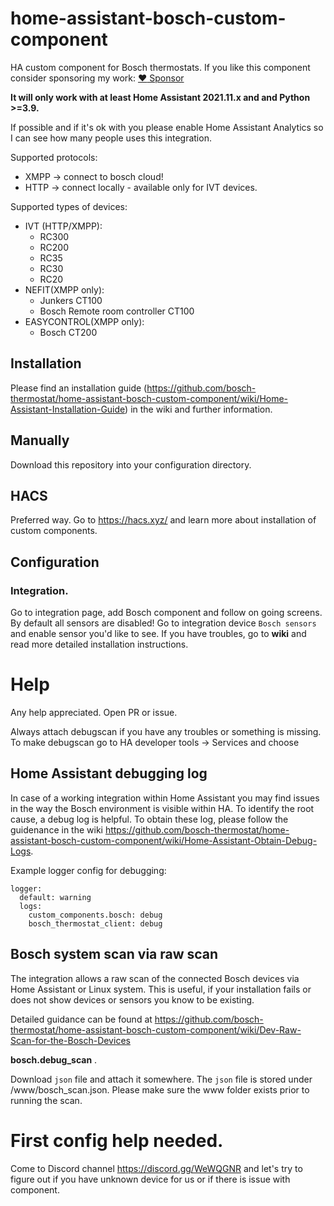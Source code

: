 # home-assistant-bosch-custom-component

HA custom component for Bosch thermostats.
If you like this component consider sponsoring my work: [:heart: Sponsor](https://github.com/sponsors/pszafer)

**It will only work with at least Home Assistant 2021.11.x and and Python >=3.9.**

If possible and if it's ok with you please enable Home Assistant Analytics so I can see how many people uses this integration.

Supported protocols:

- XMPP -> connect to bosch cloud!
- HTTP -> connect locally - available only for IVT devices.

Supported types of devices:

- IVT (HTTP/XMPP):
  - RC300
  - RC200
  - RC35
  - RC30
  - RC20
- NEFIT(XMPP only):
  - Junkers CT100
  - Bosch Remote room controller CT100
- EASYCONTROL(XMPP only):
  - Bosch CT200

## Installation

Please find an installation guide (https://github.com/bosch-thermostat/home-assistant-bosch-custom-component/wiki/Home-Assistant-Installation-Guide) in the wiki and further information.

## Manually

Download this repository into your configuration directory.

## HACS

Preferred way. Go to https://hacs.xyz/ and learn more about installation of custom components.

## Configuration

### Integration.

Go to integration page, add Bosch component and follow on going screens.
By default all sensors are disabled!
Go to integration device `Bosch sensors` and enable sensor you'd like to see.
If you have troubles, go to **wiki** and read more detailed installation instructions.

# Help

Any help appreciated.
Open PR or issue.

Always attach debugscan if you have any troubles or something is missing.
To make debugscan go to HA developer tools -> Services and choose

## Home Assistant debugging log

In case of a working integration within Home Assistant you may find issues in the way the Bosch environment is visible within HA. To identify the root cause, a debug log is helpful. To obtain these log, please follow the guidenance in the wiki https://github.com/bosch-thermostat/home-assistant-bosch-custom-component/wiki/Home-Assistant-Obtain-Debug-Logs.

Example logger config for debugging:

```
logger:
  default: warning
  logs:
    custom_components.bosch: debug
    bosch_thermostat_client: debug
```

## Bosch system scan via raw scan

The integration allows a raw scan of the connected Bosch devices via Home Assistant or Linux system. This is useful, if your installation fails or does not show devices or sensors you know to be existing.

Detailed guidance can be found at https://github.com/bosch-thermostat/home-assistant-bosch-custom-component/wiki/Dev-Raw-Scan-for-the-Bosch-Devices

**bosch.debug_scan** .

Download `json` file and attach it somewhere. The `json` file is stored under <hass-config>/www/bosch_scan.json. Please make sure the www folder exists prior to running the scan.

# First config help needed.

Come to Discord channel https://discord.gg/WeWQGNR and let's try to figure out if you have unknown device for us or if there is issue with component.
